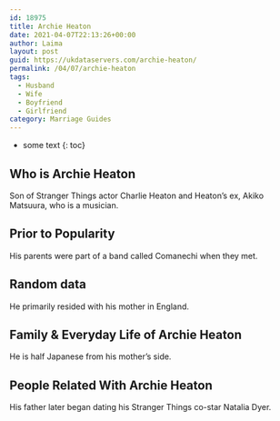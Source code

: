 ```yaml
---
id: 18975
title: Archie Heaton
date: 2021-04-07T22:13:26+00:00
author: Laima
layout: post
guid: https://ukdataservers.com/archie-heaton/
permalink: /04/07/archie-heaton
tags:
  - Husband
  - Wife
  - Boyfriend
  - Girlfriend
category: Marriage Guides
---
```


* some text
{: toc}


## Who is Archie Heaton
                  
                  
                  
Son of Stranger Things actor Charlie Heaton and Heaton&#8217;s ex, Akiko Matsuura, who is a musician. 
                  
              
            
              
            
                
                
                
## Prior to Popularity
                  
                  
                  
His parents were part of a band called Comanechi when they met. 
                  
              
            
              
            
                
                
                
## Random data
                  
                  
                  
He primarily resided with his mother in England.
                  
              
            
              
            
                
                
                
## Family & Everyday Life of Archie Heaton
                  
                  
                  
He is half Japanese from his mother&#8217;s side.
                  
              
            
              
            
                
                
                
## People Related With Archie Heaton
                  
                  
                  
His father later began dating his Stranger Things co-star Natalia Dyer.
                  
              
            
              
            
                
              
            
              
              
            
            
              
            
          
          
          